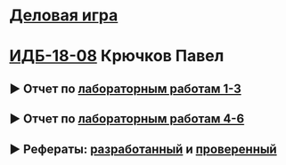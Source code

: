 # [Деловая игра](https://github.com/bagofpockets/Design-IS/wiki/%D0%94%D0%B5%D0%BB%D0%BE%D0%B2%D0%B0%D1%8F-%D0%B8%D0%B3%D1%80%D0%B0)

# [ИДБ-18-08]() Крючков Павел

## ► Отчет по [лабораторным работам 1-3](https://github.com/bagofpockets/Design-IS/wiki/lab1-3)

## ► Отчет по [лабораторным работам 4-6](https://github.com/bagofpockets/Design-IS/wiki/lab4-6)

## ► Рефераты: [разработанный]() и [проверенный]()
